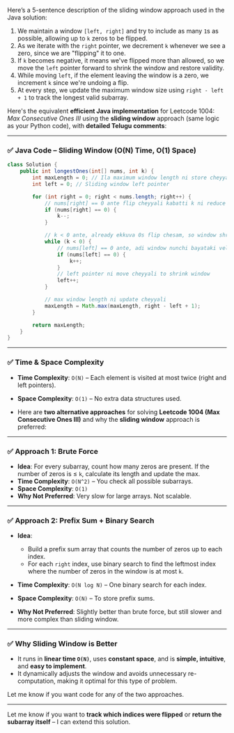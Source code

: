 Here’s a 5-sentence description of the sliding window approach used in the Java solution:

1. We maintain a window `[left, right]` and try to include as many `1`s as possible, allowing up to `k` zeros to be flipped.
2. As we iterate with the `right` pointer, we decrement `k` whenever we see a zero, since we are "flipping" it to one.
3. If `k` becomes negative, it means we've flipped more than allowed, so we move the `left` pointer forward to shrink the window and restore validity.
4. While moving `left`, if the element leaving the window is a zero, we increment `k` since we're undoing a flip.
5. At every step, we update the maximum window size using `right - left + 1` to track the longest valid subarray.





Here's the equivalent **efficient Java implementation** for Leetcode 1004: *Max Consecutive Ones III* using the **sliding window** approach (same logic as your Python code), with **detailed Telugu comments**:

---

### ✅ Java Code – Sliding Window (O(N) Time, O(1) Space)

```java
class Solution {
    public int longestOnes(int[] nums, int k) {
        int maxLength = 0; // Ila maximum window length ni store cheyyali
        int left = 0; // Sliding window left pointer

        for (int right = 0; right < nums.length; right++) {
            // nums[right] == 0 ante flip cheyyali kabatti k ni reduce cheyyali
            if (nums[right] == 0) {
                k--;
            }

            // k < 0 ante, already ekkuva 0s flip chesam, so window shrink cheyyali
            while (k < 0) {
                // nums[left] == 0 ante, adi window nunchi bayataki velthundi so k ni increment cheyyali
                if (nums[left] == 0) {
                    k++;
                }
                // left pointer ni move cheyyali to shrink window
                left++;
            }

            // max window length ni update cheyyali
            maxLength = Math.max(maxLength, right - left + 1);
        }

        return maxLength;
    }
}
```

---

### ✅ Time & Space Complexity

* **Time Complexity**: `O(N)` – Each element is visited at most twice (right and left pointers).
* **Space Complexity**: `O(1)` – No extra data structures used.

* Here are **two alternative approaches** for solving **Leetcode 1004 (Max Consecutive Ones III)** and why the **sliding window** approach is preferred:

---

### ✅ **Approach 1: Brute Force**

* **Idea**: For every subarray, count how many zeros are present. If the number of zeros is ≤ `k`, calculate its length and update the max.
* **Time Complexity**: `O(N^2)` – You check all possible subarrays.
* **Space Complexity**: `O(1)`
* **Why Not Preferred**: Very slow for large arrays. Not scalable.

---

### ✅ **Approach 2: Prefix Sum + Binary Search**

* **Idea**:

  * Build a prefix sum array that counts the number of zeros up to each index.
  * For each `right` index, use binary search to find the leftmost index where the number of zeros in the window is at most `k`.
* **Time Complexity**: `O(N log N)` – One binary search for each index.
* **Space Complexity**: `O(N)` – To store prefix sums.
* **Why Not Preferred**: Slightly better than brute force, but still slower and more complex than sliding window.

---

### ✅ Why Sliding Window is Better

* It runs in **linear time `O(N)`**, uses **constant space**, and is **simple, intuitive**, and **easy to implement**.
* It dynamically adjusts the window and avoids unnecessary re-computation, making it optimal for this type of problem.

Let me know if you want code for any of the two approaches.


---

Let me know if you want to **track which indices were flipped** or **return the subarray itself** – I can extend this solution.
